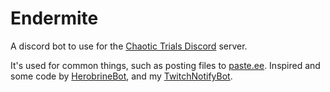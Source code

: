 # Endermite

A discord bot to use for the [Chaotic Trials Discord](https://discord.chaotictrials.de/) server.

It's used for common things, such as posting files to [paste.ee](https://paste.ee/).
Inspired and some code by [HerobrineBot](https://github.com/ModdingX/HerobrineBot), and my 
[TwitchNotifyBot](https://github.com/MelanX/TwitchNotifyBot).
